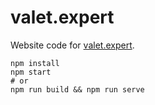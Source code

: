 # valet.expert
Website code for [valet.expert](https:/www.valet.expert).

```
npm install
npm start
# or 
npm run build && npm run serve
```
